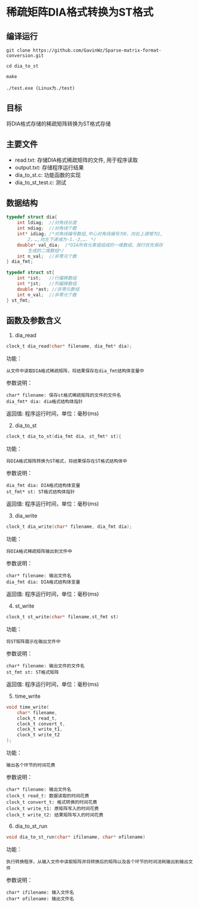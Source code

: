 # 稀疏矩阵DIA格式转换为ST格式

## 编译运行

```
git clone https://github.com/GavinWz/Sparse-matrix-format-conversion.git

cd dia_to_st

make

./test.exe (Linux为./test)
```
## 目标

将DIA格式存储的稀疏矩阵转换为ST格式存储

## 主要文件

* read.txt: 存储DIA格式稀疏矩阵的文件, 用于程序读取
* output.txt: 存储程序运行结果
* dia_to_st.c: 功能函数的实现
* dia_to_st_test.c: 测试

## 数据结构

```c
typedef struct dia{
    int ldiag;  //对角线长度
    int ndiag;  //对角线个数
    int* idiag; /*对角线编号数组,中心对角线编号为0，向右上递增为1,
        2，…,向左下递减为-1.-2,…. */ 
    double* val_dia;  /*DIA所有元素值组成的一维数组，按行优先保存
        生成的二维数组*/
    int n_val;  //非零元个数
} dia_fmt;

typedef struct st{
    int *ist;   //行偏移数组
    int *jst;   //列偏移数组
    double *ast; //非零元数组
    int n_val;  //非零元个数
} st_fmt;
```

## 函数及参数含义
1. dia_read
```c
clock_t dia_read(char* filename, dia_fmt* dia);
```
功能：

    从文件中读取DIA格式稀疏矩阵，将结果保存在dia_fmt结构体变量中

参数说明：

    char* filename: 保存st格式稀疏矩阵的文件的文件名
    dia_fmt* dia: dia格式结构体指针

返回值: 程序运行时间，单位：毫秒(ms)

2. dia_to_st
```c
clock_t dia_to_st(dia_fmt dia, st_fmt* st){
```
功能：

    将DIA格式矩阵转换为ST格式，将结果保存在ST格式结构体中

参数说明：

    dia_fmt dia: DIA格式结构体变量
    st_fmt* st: ST格式结构体指针

返回值: 程序运行时间，单位：毫秒(ms)

3. dia_write
```c
clock_t dia_write(char* filename, dia_fmt dia);
```
功能：

    将DIA格式稀疏矩阵输出到文件中

参数说明：

    char* filename: 输出文件名
    dia_fmt dia: DIA格式结构体变量

返回值: 程序运行时间，单位：毫秒(ms)

4. st_write
```c
clock_t st_write(char* filename,st_fmt st)
```
功能：

    将ST矩阵展示在输出文件中

参数说明：

    char* filename: 输出文件的文件名
    st_fmt st: ST格式矩阵

返回值: 程序运行时间，单位：毫秒(ms)

5. time_write
```c
void time_write(
    char* filename, 
    clock_t read_t, 
    clock_t convert_t, 
    clock_t write_t1, 
    clock_t write_t2
);
```
功能：

    输出各个环节的时间花费

参数说明：

    char* filename: 输出文件名
    clock_t read_t: 数据读取的时间花费
    clock_t convert_t: 格式转换的时间花费
    clock_t write_t1: 原矩阵写入的时间花费
    clock_t write_t2: 结果矩阵写入的时间花费

6. dia_to_st_run
```c
void dia_to_st_run(char* ifilename, char* ofilename)
```
功能：

    执行转换程序，从输入文件中读取矩阵并将转换后的矩阵以及各个环节的时间消耗输出到输出文件

参数说明：

    char* ifilename: 输入文件名
    char* ofilename: 输出文件名